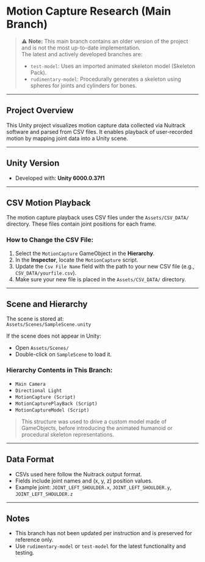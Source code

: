 # Motion Capture Research (Main Branch)

> ⚠️ **Note:** This main branch contains an older version of the project and is not the most up-to-date implementation.  
> The latest and actively developed branches are:
> - `test-model`: Uses an imported animated skeleton model (Skeleton Pack).
> - `rudimentary-model`: Procedurally generates a skeleton using spheres for joints and cylinders for bones.

---

## Project Overview

This Unity project visualizes motion capture data collected via Nuitrack software and parsed from CSV files. It enables playback of user-recorded motion by mapping joint data into a Unity scene.

---

## Unity Version

- Developed with: **Unity 6000.0.37f1**

---

## CSV Motion Playback

The motion capture playback uses CSV files under the `Assets/CSV_DATA/` directory. These files contain joint positions for each frame.

### How to Change the CSV File:
1. Select the `MotionCapture` GameObject in the **Hierarchy**.
2. In the **Inspector**, locate the `MotionCapture` script.
3. Update the `Csv File Name` field with the path to your new CSV file (e.g., `CSV_DATA/yourfile.csv`).
4. Make sure your new file is placed in the `Assets/CSV_DATA/` directory.

---

## Scene and Hierarchy

The scene is stored at:  
`Assets/Scenes/SampleScene.unity`

If the scene does not appear in Unity:
- Open `Assets/Scenes/`
- Double-click on `SampleScene` to load it.

### Hierarchy Contents in This Branch:
- `Main Camera`
- `Directional Light`
- `MotionCapture (Script)`
- `MotionCapturePlayBack (Script)`
- `MotionCaptureModel (Script)`

> This structure was used to drive a custom model made of GameObjects, before introducing the animated humanoid or procedural skeleton representations.

---

## Data Format

- CSVs used here follow the Nuitrack output format.
- Fields include joint names and (x, y, z) position values.
- Example joint: `JOINT_LEFT_SHOULDER.x`, `JOINT_LEFT_SHOULDER.y`, `JOINT_LEFT_SHOULDER.z`

---

## Notes

- This branch has not been updated per instruction and is preserved for reference only.
- Use `rudimentary-model` or `test-model` for the latest functionality and testing.

